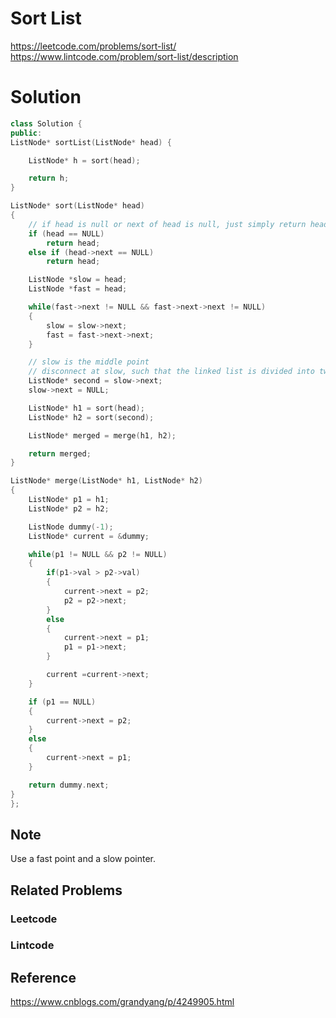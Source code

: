# Sort List

<https://leetcode.com/problems/sort-list/>
<https://www.lintcode.com/problem/sort-list/description>

# Solution

```cpp
class Solution {
public:
ListNode* sortList(ListNode* head) {

    ListNode* h = sort(head);

    return h;
}

ListNode* sort(ListNode* head)
{
    // if head is null or next of head is null, just simply return head
    if (head == NULL)
        return head;
    else if (head->next == NULL)
        return head;

    ListNode *slow = head;
    ListNode *fast = head;

    while(fast->next != NULL && fast->next->next != NULL)
    {
        slow = slow->next;
        fast = fast->next->next;
    }

    // slow is the middle point
    // disconnect at slow, such that the linked list is divided into two linked list. Repeat this procedure recursively, until the linked list is divided into individual nodes and then start to merge.
    ListNode* second = slow->next;
    slow->next = NULL;

    ListNode* h1 = sort(head);
    ListNode* h2 = sort(second);

    ListNode* merged = merge(h1, h2);

    return merged;
}

ListNode* merge(ListNode* h1, ListNode* h2)
{
    ListNode* p1 = h1;
    ListNode* p2 = h2;

    ListNode dummy(-1);
    ListNode* current = &dummy;

    while(p1 != NULL && p2 != NULL)
    {
        if(p1->val > p2->val)
        {
            current->next = p2;
            p2 = p2->next;
        }
        else
        {
            current->next = p1;
            p1 = p1->next;
        }

        current =current->next;
    }

    if (p1 == NULL)
    {
        current->next = p2;
    }
    else
    {
        current->next = p1;
    }

    return dummy.next;
}
};
```

## Note

Use a fast point and a slow pointer.

## Related Problems

### Leetcode



### Lintcode


## Reference
<https://www.cnblogs.com/grandyang/p/4249905.html>
